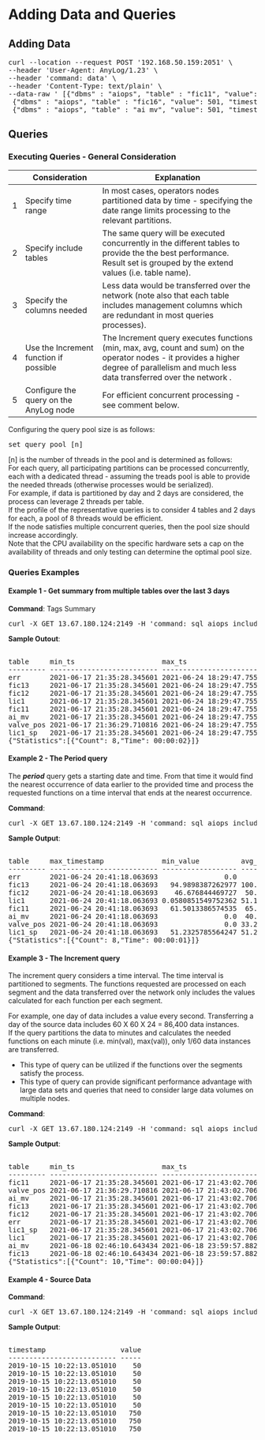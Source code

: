 # Adding Data and Queries 

## Adding Data 
<pre>
curl --location --request POST '192.168.50.159:2051' \
--header 'User-Agent: AnyLog/1.23' \
--header 'command: data' \
--header 'Content-Type: text/plain' \
--data-raw ' [{"dbms" : "aiops", "table" : "fic11", "value": 50, "timestamp": "2019-10-14T17:22:13.051101Z"},
 {"dbms" : "aiops", "table" : "fic16", "value": 501, "timestamp": "2019-10-14T17:22:13.050101Z"},
 {"dbms" : "aiops", "table" : "ai_mv", "value": 501, "timestamp": "2019-10-14T17:22:13.050101Z"}]'
</pre>

## Queries 

### Executing Queries - General Consideration
   
|     | Consideration   | Explanation   |
| --- | ------------- | ------------- | 
|   1 | Specify time range  | In most cases, operators nodes partitioned data by time - specifying the date range limits processing to the relevant partitions.  |
|   2 | Specify include tables  | The same query will be executed concurrently in the different tables to provide the the best performance. Result set is grouped by the extend values (i.e. table name).|
|   3 | Specify the columns needed  | Less data would be transferred over the network (note also that each table includes management columns which are redundant in most queries processes).|
|   4 | Use the Increment function if possible  | The Increment query executes functions (min, max, avg, count and sum) on the operator nodes - it provides a higher degree of parallelism and much less data transferred over the network .|
|   5 | Configure the query on the AnyLog node | For efficient concurrent processing - see comment below. |  

Configuring the query pool size is as follows:
<pre>
set query pool [n]
</pre>
[n] is the number of threads in the pool and is determined as follows:  
For each query, all participating partitions can be processed concurrently, each with a dedicated thread - assuming the treads pool is able to provide the needed threads (otherwise processes would be serialized).  
For example, if data is partitioned by day and 2 days are considered, the process can leverage 2 threads per table.  
If the profile of the representative queries is to consider 4 tables and 2 days for each, a pool of 8 threads would be efficient.  
If the node satisfies multiple concurrent queries, then the pool size should increase accordingly.  
Note that the CPU availability on the specific hardware sets a cap on the availability of threads and only testing can determine the optimal pool size.

### Queries Examples

#### Example 1 - Get summary from multiple tables over the last 3 days

**Command**: Tags Summary 
<pre>
curl -X GET 13.67.180.124:2149 -H 'command: sql aiops include=(fic12,fic11,valve_pos,lic1_sp,fic13,err,lic1,ai_mv) and extend=(@table_name as table) and format=table "select min(timestamp) as min_ts, max(timestamp) as max_ts, min(value) as min_value, avg(value) as avg_value, max(value) as max_value, count(*) as row_count from fic11 where timestamp > NOW() - 3 days AND timestamp < NOW()"' -H "destination: network" -H "User-Agent: AnyLog/1.23" -w "\n"
</pre>

**Sample Outout**: 
<pre>

table     min_ts                     max_ts                     min_value          avg_value          max_value        row_count 
--------- -------------------------- -------------------------- ------------------ ------------------ ---------------- --------- 
err       2021-06-17 21:35:28.345601 2021-06-24 18:29:47.755653                0.0                0.0              0.0    107822 
fic13     2021-06-17 21:35:28.345601 2021-06-24 18:29:47.755653   80.6143484115391  96.53215326296014 105.279845629465    107805 
fic12     2021-06-17 21:35:28.345601 2021-06-24 18:29:47.755653   46.5446253812245 60.394872749909005 99.5267719113708    107823 
lic1      2021-06-17 21:35:28.345601 2021-06-24 18:29:47.755653 0.0580851549752362  50.91715512561892 64.2873305621064    107818 
fic11     2021-06-17 21:35:28.345601 2021-06-24 18:29:47.755653   61.3789165600246  74.23786651358891 109.453146002271    215686 
ai_mv     2021-06-17 21:35:28.345601 2021-06-24 18:29:47.755653                0.0 38.001171585858664 98.1128334999084    107832 
valve_pos 2021-06-17 21:36:29.710816 2021-06-24 18:29:47.755653                0.0  30.53904173433069            100.0    107801 
lic1_sp   2021-06-17 21:35:28.345601 2021-06-24 18:29:47.755653               50.0  50.94744400110993 51.2325785564247    107812 
{"Statistics":[{"Count": 8,"Time": 00:00:02}]}
</pre>


#### Example 2 - The Period query

The ***period*** query gets a starting date and time. From that time it would find the nearest occurrence of data earlier
to the provided time and process the requested functions on a time interval that ends at the nearest occurrence.

**Command**: 
<pre>
curl -X GET 13.67.180.124:2149 -H 'command: sql aiops include=(fic12,fic11,valve_pos,lic1_sp,fic13,err,lic1,ai_mv) and extend=(@table_name as table) and format=table "select max(timestamp) as max_timestamp, min(value) as min_value, avg(value) as avg_value, max(value) as max_value, count(*) as row_count from fic11 where period(day, 1, now(), timestamp);"' -H "destination: network" -H "User-Agent: AnyLog/1.23" -w "\n"
</pre>
**Sample Output**: 
<pre>

table     max_timestamp              min_value          avg_value          max_value        row_count 
--------- -------------------------- ------------------ ------------------ ---------------- --------- 
err       2021-06-24 20:41:18.063693                0.0                0.0              0.0     17408 
fic13     2021-06-24 20:41:18.063693   94.9898387262977 100.02135415632446 105.181488739002     17407 
fic12     2021-06-24 20:41:18.063693    46.676844469727  50.01477294499575 53.6952177610664     17409 
lic1      2021-06-24 20:41:18.063693 0.0580851549752362 51.100734423295094 64.2873305621064     17418 
fic11     2021-06-24 20:41:18.063693   61.5013386574535  65.01510800743591 68.8252900598139     34842 
ai_mv     2021-06-24 20:41:18.063693                0.0  40.04704018814899 95.6107079982758     17417 
valve_pos 2021-06-24 20:41:18.063693                0.0 33.239299279330346            100.0     17408 
lic1_sp   2021-06-24 20:41:18.063693   51.2325785564247 51.232578556424706 51.2325785564247     17408 
{"Statistics":[{"Count": 8,"Time": 00:00:01}]}
</pre>


#### Example 3 - The Increment query
The increment query considers a time interval. The time interval is partitioned to segments. The functions requested are 
processed on each segment and the data transferred over the network only includes the values calculated for each function per each segment.

For example, one day of data includes a value every second. Transferring a day of the source data includes 60 X 60 X 24 =  86,400 data instances.  
If the query partitions the data to minutes and calculates the needed functions on each minute (i.e. min(val), max(val)), only 1/60 data instances are transferred.  
* This type of query can be utilized if the functions over the segments satisfy the process.
* This type of query can provide significant performance advantage with large data sets and queries that need to consider large data volumes on multiple nodes. 

**Command**:
<pre>
curl -X GET 13.67.180.124:2149 -H 'command: sql aiops include = (fic12,fic11,valve_pos,lic1_sp,fic13,err,lic1,ai_mv) and extend = (@table_name as table) and format=table "select increments(day, 1, timestamp), min(timestamp) as min_ts, max(timestamp) as max_ts, min(value) as min_value, avg(value) as avg_value, max(value) as max_value, count(*) as row_count from fic11 limit 10"' -H "destination: network" -H "User-Agent: AnyLog/1.23" -w "\n"
</pre>
**Sample Output**: 
<pre>

table     min_ts                     max_ts                     min_value        avg_value          max_value        row_count 
--------- -------------------------- -------------------------- ---------------- ------------------ ---------------- --------- 
fic11     2021-06-17 21:35:28.345601 2021-06-17 21:43:02.706479  101.21904438785    104.98534195167 109.274003264401       300 
valve_pos 2021-06-17 21:36:29.710816 2021-06-17 21:43:02.706479  22.320718161593  22.33864373954124 22.3581088089281       129 
ai_mv     2021-06-17 21:35:28.345601 2021-06-17 21:43:02.706479 29.9923539161682 30.369866788387267 30.7534277439117       150 
fic13     2021-06-17 21:35:28.345601 2021-06-17 21:43:02.706479 81.0654558159646  84.98458076582867 89.3334206350424       150 
fic12     2021-06-17 21:35:28.345601 2021-06-17 21:43:02.706479 91.1074474574371  94.98462551607133 99.3263548031351       150 
err       2021-06-17 21:35:28.345601 2021-06-17 21:43:02.706479              0.0                0.0              0.0       150 
lic1_sp   2021-06-17 21:35:28.345601 2021-06-17 21:43:02.706479             50.0               50.0             50.0       150 
lic1      2021-06-17 21:35:28.345601 2021-06-17 21:43:02.706479 49.9895726612152 50.000172898089936 50.0111872873829       150 
ai_mv     2021-06-18 02:46:10.643434 2021-06-18 23:59:57.882238 29.9952775239944  32.47524779401523 56.1007857322693     31388 
fic13     2021-06-18 02:46:10.643434 2021-06-18 23:59:57.882238 80.6143484115391  88.15540538945622 105.059081405841     31373 
{"Statistics":[{"Count": 10,"Time": 00:00:04}]}
</pre>


#### Example 4 - Source Data


**Command**: 
<pre>
curl -X GET 13.67.180.124:2149 -H 'command: sql aiops include=(fic12,valve_pos,lic1_sp,fic13,err,lic1,ai_mv) and extend=(@table_name as table) and format=table "select timestamp, value from fic11 where date(timestamp) = "2019-10-15";"' -H "destination: network" -H "User-Agent: AnyLog/1.23" -w "\n"
</pre>
**Sample Output**: 
<pre>

timestamp                  value
-------------------------- -----
2019-10-15 10:22:13.051010    50
2019-10-15 10:22:13.051010    50
2019-10-15 10:22:13.051010    50
2019-10-15 10:22:13.051010    50
2019-10-15 10:22:13.051010    50
2019-10-15 10:22:13.051010    50
2019-10-15 10:22:13.051010   750
2019-10-15 10:22:13.051010   750
2019-10-15 10:22:13.051010   750
</pre>
